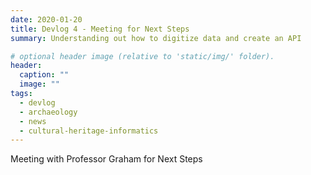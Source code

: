 ```yaml
---
date: 2020-01-20
title: Devlog 4 - Meeting for Next Steps 
summary: Understanding out how to digitize data and create an API

# optional header image (relative to 'static/img/' folder).
header:
  caption: ""
  image: ""
tags:
  - devlog
  - archaeology
  - news
  - cultural-heritage-informatics
---
```

Meeting with Professor Graham for Next Steps 
